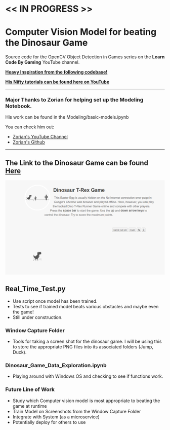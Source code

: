 # << IN PROGRESS >>
# Computer Vision Model for beating the Dinosaur Game


Source code for the OpenCV Object Detection in Games series on the **Learn Code By Gaming** YouTube channel.

[**Heavy Inspiration from the following codebase!**](https://github.com/learncodebygaming/opencv_tutorials)

[**His Nifty tutorials can be found here on YouTube**](https://www.youtube.com/playlist?list=PL1m2M8LQlzfKtkKq2lK5xko4X-8EZzFPI)

---

### Major Thanks to Zorian for helping set up the Modeling Notebook. 
His work can be found in the Modeling/basic-models.ipynb

You can check him out: 
  - [Zorian's YouTube Channel](https://www.youtube.com/channel/UC0oMmMPgGVqnDqNTyAIqTpw)
  - [Zorian's Github](https://zorian15.GitHub.io)

---
## The Link to the Dinosaur Game can be found [**Here**](https://trex-runner.com/)
![Dinosaur_Image_Screenshot](Dinosaur_Screenshot.PNG) 

## Real_Time_Test.py
- Use script once model has been trained.
- Tests to see if trained model beats various obstacles and maybe even the game!
- Still under construction.

### Window Capture Folder
- Tools for taking a screen shot for the dinosaur game. I will be using this to store the appropriate PNG files into its associated folders (Jump, Duck).

### Dinosaur_Game_Data_Exploration.ipynb 
- Playing around with Windows OS and checking to see if functions work. 

### Future Line of Work
- Study which Computer vision model is most appropriate to beating the game at runtime
- Train Model on Screenshots from the Window Capture Folder
- Integrate with System (as a microservice)
- Potentially deploy for others to use

